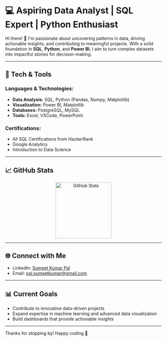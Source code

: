 # 💻 Aspiring Data Analyst | SQL Expert | Python Enthusiast  

Hi there! 👋 I'm passionate about uncovering patterns in data, driving actionable insights, and contributing to meaningful projects. With a solid foundation in **SQL**, **Python**, and **Power BI**, I aim to turn complex datasets into impactful stories for decision-making.  

---

## 🚀 Tech & Tools  

### **Languages & Technologies:**  
- **Data Analysis:** SQL, Python (Pandas, Numpy, Matplotlib)  
- **Visualization:** Power BI, Matplotlib
- **Databases:** PostgreSQL, MySQL  
- **Tools:** Excel, VSCode, PowerPoint  

### **Certifications:**  
- All SQL Certifications from HackerRank  
- Google Analytics
- Introduction to Data Science
---

## 📈 GitHub Stats  

<div align="center">
  <img height="180em" src="https://github-readme-stats.vercel.app/api?username=sumeet-016&show_icons=true&hide_border=true&theme=radical" alt="GitHub Stats"/>  
</div>

---

## 🌐 Connect with Me  
- LinkedIn: [Sumeet Kumar Pal](https://www.linkedin.com/in/palsumeet)  
- Email: [pal.sumeetkumar@gmail.com](mailto:pal.sumeetkumar@gmail.com)  

---

## 📊 Current Goals  
- Contribute to innovative data-driven projects  
- Expand expertise in machine learning and advanced data visualization  
- Build dashboards that provide actionable insights  

---

Thanks for stopping by! Happy coding 🎉  
